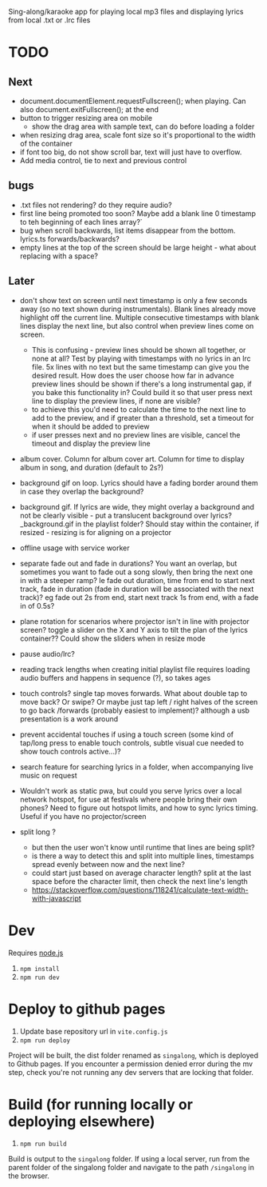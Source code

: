 Sing-along/karaoke app for playing local mp3 files and displaying lyrics from local .txt or .lrc files

# TODO

## Next
- document.documentElement.requestFullscreen(); when playing. Can also document.exitFullscreen(); at the end
- button to trigger resizing area on mobile
  - show the drag area with sample text, can do before loading a folder
- when resizing drag area, scale font size so it's proportional to the width of the container
- if font too big, do not show scroll bar, text will just have to overflow. 
- Add media control, tie to next and previous control

## bugs
- .txt files not rendering? do they require audio?
- first line being promoted too soon? Maybe add a blank line 0 timestamp to teh beginning of each lines array?`
- bug when scroll backwards, list items disappear from the bottom. lyrics.ts forwards/backwards?
- empty lines at the top of the screen should be large height - what about replacing with a space?

## Later
- don't show text on screen until next timestamp is only a few seconds away (so no text shown during instrumentals). Blank lines already move highlight off the current line. Multiple consecutive timestamps with blank lines display the next line, but also control when preview lines come on screen.  
  - This is confusing - preview lines should be shown all together, or none at all? Test by playing with timestamps with no lyrics in an lrc file. 5x lines with no text but the same timestamp can give you the desired result. How does the user choose how far in advance preview lines should be shown if there's a long instrumental gap, if you bake this functionality in? Could build it so that user press next line to display the preview lines, if none are visible?
  - to achieve this you'd need to calculate the time to the next line to add to the preview, and if greater than a threshold, set a timeout for when it should be added to preview
  - if user presses next and no preview lines are visible, cancel the timeout and display the preview line

- album cover. Column for album cover art. Column for time to display album in song, and duration (default to 2s?)
- background gif on loop. Lyrics should have a fading border around them in case they overlap the background?
- background gif. If lyrics are wide, they might overlay a background and not be clearly visible - put a translucent background over lyrics? _background.gif in the playlist folder? Should stay within the container, if resized - resizing is for aligning on a projector
- offline usage with service worker
- separate fade out and fade in durations? You want an overlap, but sometimes you want to fade out a song slowly, then bring the next one in with a steeper ramp? Ie fade out duration, time from end to start next track, fade in duration (fade in duration will be associated with the next track)? eg fade out 2s from end, start next track 1s from end, with a fade in of 0.5s?
- plane rotation for scenarios where projector isn't in line with projector screen? toggle a slider on the X and Y axis to tilt the plan of the lyrics container?? Could show the sliders when in resize mode
- pause audio/lrc?
- reading track lengths when creating initial playlist file requires loading audio buffers and happens in sequence (?), so takes ages
- touch controls? single tap moves forwards. What about double tap to move back? Or swipe? Or maybe just tap left / right halves of the screen to go back /forwards (probably easiest to implement)? although a usb presentation is a work around
- prevent accidental touches if using a touch screen (some kind of tap/long press to enable touch controls, subtle visual cue needed to show touch controls active...)?
- search feature for searching lyrics in a folder, when accompanying live music on request
- Wouldn't work as static pwa, but could you serve lyrics over a local network hotspot, for use at festivals where people bring their own phones? Need to figure out hotspot limits, and how to sync lyrics timing. Useful if you have no projector/screen
- split long ?
  - but then the user won't know until runtime that lines are being split?
  - is there a way to detect this and split into multiple lines, timestamps spread evenly between now and the next line?
  - could start just based on average character length? split at the last space before the character limit, then check the next line's length
  - https://stackoverflow.com/questions/118241/calculate-text-width-with-javascript



# Dev

Requires [node.js](https://nodejs.org)

1. `npm install`
1. `npm run dev` 

# Deploy to github pages

1. Update base repository url in `vite.config.js`
1. `npm run deploy`

Project will be built, the dist folder renamed as `singalong`, which is deployed to Github pages.
If you encounter a permission denied error during the mv step, check you're not running any dev servers that are locking that folder.

# Build (for running locally or deploying elsewhere)

1. `npm run build`

Build is output to the `singalong` folder. If using a local server, run from the parent folder of the singalong folder and navigate to the path `/singalong` in the browser.
